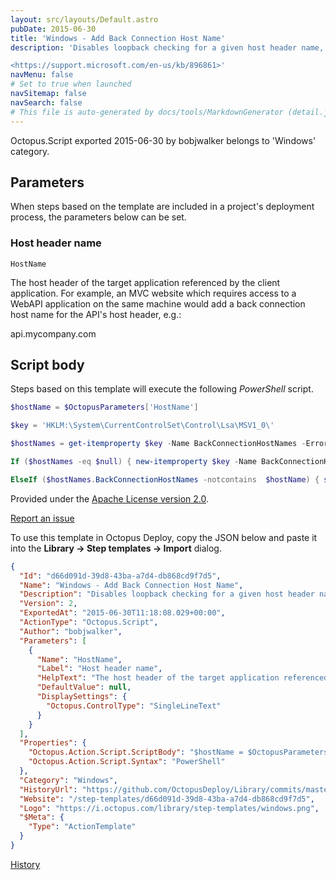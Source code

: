 ```yaml
---
layout: src/layouts/Default.astro
pubDate: 2015-06-30
title: 'Windows - Add Back Connection Host Name'
description: 'Disables loopback checking for a given host header name, allowing an IIS site running with integrated authentication to be accessed from the same machine, e.g. an MVC application referencing a WebAPI application. See below for more information:

<https://support.microsoft.com/en-us/kb/896861>'
navMenu: false
# Set to true when launched
navSitemap: false
navSearch: false
# This file is auto-generated by docs/tools/MarkdownGenerator (detail.js)
---
```


Octopus.Script exported 2015-06-30 by bobjwalker belongs to 'Windows' category.

## Parameters

When steps based on the template are included in a project's deployment process, the parameters below can be set.


<div class="param">

### Host header name

`HostName`

The host header of the target application referenced by the client application. For example, an MVC website which requires access to a WebAPI application on the same machine would add a back connection host name for the API's host header, e.g.:

api.mycompany.com

</div>
        

## Script body

Steps based on this template will execute the following *PowerShell* script.

```powershell
$hostName = $OctopusParameters['HostName']

$key = 'HKLM:\System\CurrentControlSet\Control\Lsa\MSV1_0\'

$hostNames = get-itemproperty $key -Name BackConnectionHostNames -ErrorAction SilentlyContinue

If ($hostNames -eq $null) { new-itemproperty $key -Name BackConnectionHostNames -Value $hostName -PropertyType MultiString }

ElseIf ($hostNames.BackConnectionHostNames -notcontains  $hostName) { set-itemproperty $key -Name BackConnectionHostNames -Value ($hostNames.BackConnectionHostNames + $hostName) }

```

Provided under the [Apache License version 2.0](https://github.com/OctopusDeploy/Library/blob/master/LICENSE.txt).

[Report an issue](https://github.com/OctopusDeploy/Library/issues/new?assignees=&labels=&projects=&template=bug-report.yml&title=Issue%20with%20Windows%20-%20Add%20Back%20Connection%20Host%20Name&step-template=Windows%20-%20Add%20Back%20Connection%20Host%20Name)

<div class="get-json">

To use this template in Octopus Deploy, copy the JSON below and paste it into the **Library → Step templates → Import** dialog.

```json
{
  "Id": "d66d091d-39d8-43ba-a7d4-db868cd9f7d5",
  "Name": "Windows - Add Back Connection Host Name",
  "Description": "Disables loopback checking for a given host header name, allowing an IIS site running with integrated authentication to be accessed from the same machine, e.g. an MVC application referencing a WebAPI application. See below for more information:\n\n<https://support.microsoft.com/en-us/kb/896861>",
  "Version": 2,
  "ExportedAt": "2015-06-30T11:18:08.029+00:00",
  "ActionType": "Octopus.Script",
  "Author": "bobjwalker",
  "Parameters": [
    {
      "Name": "HostName",
      "Label": "Host header name",
      "HelpText": "The host header of the target application referenced by the client application. For example, an MVC website which requires access to a WebAPI application on the same machine would add a back connection host name for the API's host header, e.g.:\n\napi.mycompany.com",
      "DefaultValue": null,
      "DisplaySettings": {
        "Octopus.ControlType": "SingleLineText"
      }
    }
  ],
  "Properties": {
    "Octopus.Action.Script.ScriptBody": "$hostName = $OctopusParameters['HostName']\n\n$key = 'HKLM:\\System\\CurrentControlSet\\Control\\Lsa\\MSV1_0\\'\n\n$hostNames = get-itemproperty $key -Name BackConnectionHostNames -ErrorAction SilentlyContinue\n\nIf ($hostNames -eq $null) { new-itemproperty $key -Name BackConnectionHostNames -Value $hostName -PropertyType MultiString }\n\nElseIf ($hostNames.BackConnectionHostNames -notcontains  $hostName) { set-itemproperty $key -Name BackConnectionHostNames -Value ($hostNames.BackConnectionHostNames + $hostName) }\n",
    "Octopus.Action.Script.Syntax": "PowerShell"
  },
  "Category": "Windows",
  "HistoryUrl": "https://github.com/OctopusDeploy/Library/commits/master/step-templates//opt/buildagent/work/75443764cd38076d/step-templates/windows-add-back-connection-host-name.json",
  "Website": "/step-templates/d66d091d-39d8-43ba-a7d4-db868cd9f7d5",
  "Logo": "https://i.octopus.com/library/step-templates/windows.png",
  "$Meta": {
    "Type": "ActionTemplate"
  }
}
```

[History](https://github.com/OctopusDeploy/Library/commits/master/step-templates/https://github.com/OctopusDeploy/Library/commits/master/step-templates//opt/buildagent/work/75443764cd38076d/step-templates/windows-add-back-connection-host-name.json)

</div>
